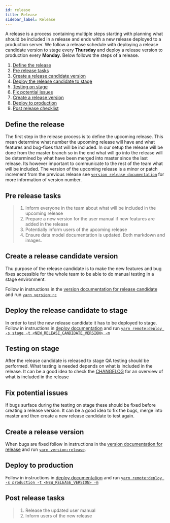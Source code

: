 ```yaml
---
id: release
title: Release
sidebar_label: Release
---
```


A release is a process containing multiple steps starting with planning what
should be included in a release and ends with a new release deployed to a
production server. We follow a release schedule with deploying a release
candidate version to stage every **Thursday** and deploy a release version to
production every **Monday**. Below follows the steps of a release.

1. [Define the release](#define-the-release)
2. [Pre release tasks](#pre-release-tasks)
3. [Create a release candidate version](#create-a-release-candidate-version)
4. [Deploy the release candidate to stage](#deploy-the-release-candidate-to-stage)
5. [Testing on stage](#testing-on-stage)
6. [Fix potential issues](#fix-potential-issues)
7. [Create a release version](#create-a-release-version)
8. [Deploy to production](#deploy-to-production)
9. [Post release checklist](#post-release-checklist)

## Define the release

The first step in the release process is to define the upcoming release. This
mean determine what number the upcoming release will have and what features and
bug-fixes that will be included. In our setup the release will be done from the
master branch so in the end what will go into the release will be determined by
what have been merged into master since the last release. Its however important
to communicate to the rest of the team what will be included. The version of the
upcoming release is a minor or patch increment from the previous release see
[`version release documentation`](./version#release) for more information of
version number.

## Pre release tasks

> 1. Inform everyone in the team about what will be included in the upcoming
>    release
> 2. Prepare a new version for the user manual if new features are added in the
>    release
> 3. Potentially inform users of the upcoming release
> 4. Ensure data model documentation is updated. Both markdown and images.

## Create a release candidate version

Thu purpose of the release candidate is to make the new features and bug fixes
accessible for the whole team to be able to do manual testing in a stage
environment.

Follow in instructions in the
[version documentation for release candidate](./version#release-candidate) and
run [`yarn version:rc`](./cli#version-rc)

## Deploy the release candidate to stage

In order to test the new release candidate it has to be deployed to stage.
Follow in instructions in [deploy documentation](./deploy) and run
[`yarn remote:deploy -s stage -t <NEW_RELEASE_CANDIDATE_VERSION> -m`](./cli#remote:deploy)

## Testing on stage

After the release candidate is released to stage QA testing should be performed.
What testing is needed depends on what is included in the release. It can be a
good idea to check the
[CHANGELOG](https://github.com/DINA-Web-nrm/dina-collections/blob/master/CHANGELOG.md)
for an overview of what is included in the release

## Fix potential issues

If bugs surface during the testing on stage these should be fixed before
creating a release version. It can be a good idea to fix the bugs, merge into
master and then create a new release candidate to test again.

## Create a release version

When bugs are fixed follow in instructions in the
[version documentation for release](./version#release) and run
[`yarn version:release`](./cli#version-release).

## Deploy to production

Follow in instructions in [deploy documentation](./deploy) and run
[`yarn remote:deploy -s production -t <NEW_RELEASE_VERSION> -m`](./cli#remote:deploy)

## Post release tasks

> 1. Release the updated user manual
> 2. Inform users of the new release
